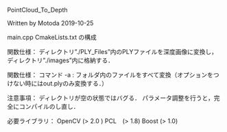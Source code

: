PointCloud_To_Depth

Written by Motoda 2019-10-25

main.cpp
CmakeLists.txt
の構成

関数仕様：
	ディレクトリ”./PLY_Files”内のPLYファイルを深度画像に変換し，
	ディレクトリ”./images”内に格納する．

関数仕様：
	コマンド -a : フォルダ内のファイルをすべて変換（オプションをつけない時にはout.plyのみ変換する．）
	
注意事項：
	ディレクトリが空の状態ではバグる．
	パラメータ調整を行うと，完全にコンパイルのし直し．
	
必要ライブラリ：
	OpenCV (> 2.0 )
	PCL　(> 1.8)
	Boost (> 1.0)
